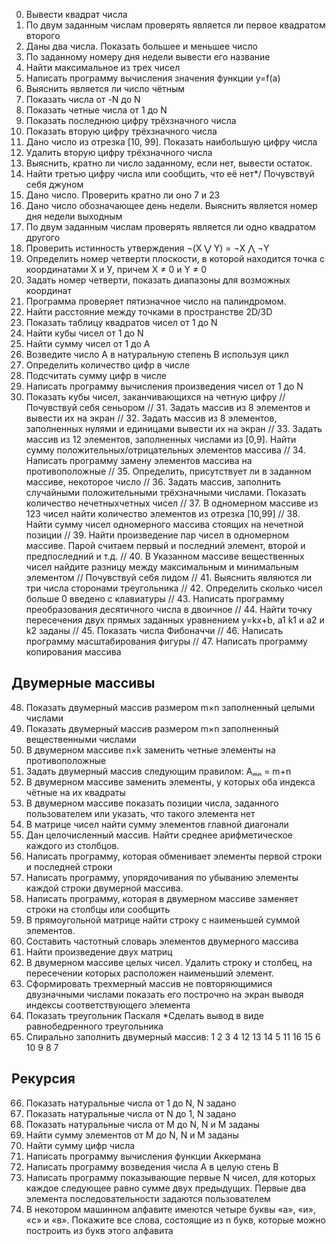 0. Вывести квадрат числа 
1. По двум заданным числам проверять является ли первое квадратом второго 
2. Даны два числа. Показать большее и меньшее число 
3. По заданному номеру дня недели вывести его название
 4. Найти максимальное из трех чисел 
5. Написать программу вычисления значения функции y=f(a) 
6. Выяснить является ли число чётным 
7. Показать числа от -N до N
 8. Показать четные числа от 1 до N 
9. Показать последнюю цифру трёхзначного числа
10. Показать вторую цифру трёхзначного числа
11. Дано число из отрезка [10, 99]. Показать наибольшую цифру числа
12. Удалить вторую цифру трёхзначного числа
13. Выяснить, кратно ли число заданному, если нет, вывести остаток.
14. Найти третью цифру числа или сообщить, что её нет*/ 
Почувствуй себя джуном
15. Дано число. Проверить кратно ли оно 7 и 23
16. Дано число обозначающее день недели. Выяснить является номер дня недели выходным 
17. По двум заданным числам проверять является ли одно квадратом другого
18. Проверить истинность утверждения ¬(X ⋁ Y) = ¬X ⋀ ¬Y
19. Определить номер четверти плоскости, в которой находится точка с координатами Х и У, причем X ≠ 0 и Y ≠ 0
20. Задать номер четверти, показать диапазоны для возможных координат
21. Программа проверяет пятизначное число на палиндромом.
22. Найти расстояние между точками в пространстве 2D/3D
23. Показать таблицу квадратов чисел от 1 до N 
24. Найти кубы чисел от 1 до N
25. Найти сумму чисел от 1 до А
26. Возведите число А в натуральную степень B используя цикл
27. Определить количество цифр в числе
28. Подсчитать сумму цифр в числе
29. Написать программу вычисления произведения чисел от 1 до N
30. Показать кубы чисел, заканчивающихся на четную цифру
// Почувствуй себя сеньором
// 31. Задать массив из 8 элементов и вывести их на экран 
// 32. Задать массив из 8 элементов, заполненных нулями и единицами вывести их на экран 
// 33. Задать массив из 12 элементов, заполненных числами из [0,9]. Найти сумму положительных/отрицательных элементов массива
// 34. Написать программу замену элементов массива на противоположные
// 35. Определить, присутствует ли в заданном массиве, некоторое число 
// 36. Задать массив, заполнить случайными положительными трёхзначными числами. Показать количество нечетныхчетных чисел
// 37. В одномерном массиве из 123 чисел найти количество элементов из отрезка [10,99]
// 38. Найти сумму чисел одномерного массива стоящих на нечетной позиции
// 39. Найти произведение пар чисел в одномерном массиве. Парой считаем первый и последний элемент, второй и предпоследний и т.д.
// 40. В Указанном массиве вещественных чисел найдите разницу между максимальным и минимальным элементом
// Почувствуй себя лидом
// 41. Выяснить являются ли три числа сторонами треугольника 
// 42. Определить сколько чисел больше 0 введено с клавиатуры
// 43. Написать программу преобразования десятичного числа в двоичное
// 44. Найти точку пересечения двух прямых заданных уравнением y=kx+b, а1 k1 и а2 и k2 заданы
// 45. Показать числа Фибоначчи
// 46. Написать программу масштабирования фигуры
// 47. Написать программу копирования массива
## Двумерные массивы
48. Показать двумерный массив размером m×n заполненный целыми числами
49. Показать двумерный массив размером m×n заполненный вещественными числами
50. В двумерном массиве n×k заменить четные элементы на противоположные
51. Задать двумерный массив следующим правилом: Aₘₙ = m+n
52. В двумерном массиве заменить элементы, у которых оба индекса чётные на их квадраты
53. В двумерном массиве показать позиции числа, заданного пользователем или указать, что такого элемента нет
54. В матрице чисел найти сумму элементов главной диагонали
55. Дан целочисленный массив. Найти среднее арифметическое каждого из столбцов.
56. Написать программу, которая обменивает элементы первой строки и последней строки
57. Написать программу, упорядочивания по убыванию элементы каждой строки двумерной массива.
58. Написать программу, которая в двумерном массиве заменяет строки на столбцы или сообщить
59. В прямоугольной матрице найти строку с наименьшей суммой элементов.
60. Составить частотный словарь элементов двумерного массива
61. Найти произведение двух матриц
62. В двумерном массиве целых чисел. Удалить строку и столбец, на пересечении которых расположен наименьший элемент.
63. Сформировать трехмерный массив не повторяющимися двузначными числами показать его построчно на экран выводя индексы соответствующего элемента
64. Показать треугольник Паскаля
*Сделать вывод в виде равнобедренного треугольника
65. Спирально заполнить двумерный массив:
  1  2  3  4
 12 13 14  5
 11 16 15  6
 10  9  8  7 
## Рекурсия
66. Показать натуральные числа от 1 до N, N задано
67. Показать натуральные числа от N до 1, N задано
68. Показать натуральные числа от M до N, N и M заданы
69. Найти сумму элементов от M до N, N и M заданы
70. Найти сумму цифр числа
71. Написать программу вычисления функции Аккермана
72. Написать программу возведения числа А в целую стень B
73. Написать программу показывающие первые N чисел, для которых каждое следующее равно сумме двух предыдущих. Первые два элемента последовательности задаются пользователем
74. В некотором машинном алфавите имеются четыре буквы «а», «и», «с» и «в». Покажите все слова, состоящие из n букв, которые можно построить из букв этого алфавита